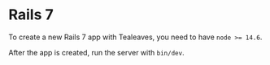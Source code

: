# Rails 7

To create a new Rails 7 app with Tealeaves, you need to have `node >= 14.6`.

After the app is created, run the server with `bin/dev`.
